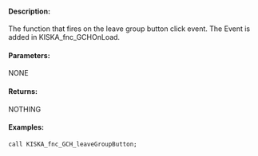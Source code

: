 #### Description:
The function that fires on the leave group button click event. The Event is added in KISKA_fnc_GCHOnLoad.

#### Parameters:
NONE

#### Returns:
NOTHING

#### Examples:
```sqf
call KISKA_fnc_GCH_leaveGroupButton;
```

